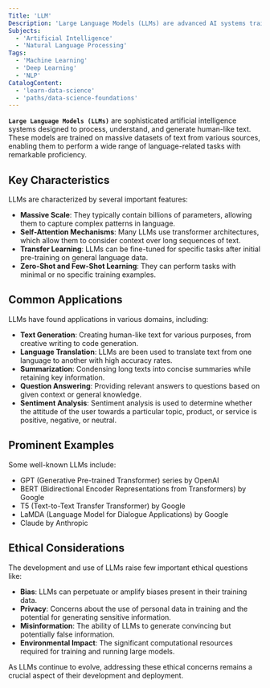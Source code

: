 ```yaml
---
Title: 'LLM'
Description: 'Large Language Models (LLMs) are advanced AI systems trained on vast amounts of text data to understand and generate human-like text.'
Subjects:
  - 'Artificial Intelligence'
  - 'Natural Language Processing'
Tags:
  - 'Machine Learning'
  - 'Deep Learning'
  - 'NLP'
CatalogContent:
  - 'learn-data-science'
  - 'paths/data-science-foundations'
---
```


**`Large Language Models (LLMs)`** are sophisticated artificial intelligence systems designed to process, understand, and generate human-like text. These models are trained on massive datasets of text from various sources, enabling them to perform a wide range of language-related tasks with remarkable proficiency.

## Key Characteristics

LLMs are characterized by several important features:

- **Massive Scale**: They typically contain billions of parameters, allowing them to capture complex patterns in language.
- **Self-Attention Mechanisms**: Many LLMs use transformer architectures, which allow them to consider context over long sequences of text.
- **Transfer Learning**: LLMs can be fine-tuned for specific tasks after initial pre-training on general language data.
- **Zero-Shot and Few-Shot Learning**: They can perform tasks with minimal or no specific training examples.

## Common Applications

LLMs have found applications in various domains, including:

- **Text Generation**: Creating human-like text for various purposes, from creative writing to code generation.
- **Language Translation**: LLMs are been used to translate text from one language to another with high accuracy rates.
- **Summarization**: Condensing long texts into concise summaries while retaining key information.
- **Question Answering**: Providing relevant answers to questions based on given context or general knowledge.
- **Sentiment Analysis**: Sentiment analysis is used to determine whether the attitude of the user towards a particular topic, product, or service is positive, negative, or neutral.

## Prominent Examples

Some well-known LLMs include:

- GPT (Generative Pre-trained Transformer) series by OpenAI
- BERT (Bidirectional Encoder Representations from Transformers) by Google
- T5 (Text-to-Text Transfer Transformer) by Google
- LaMDA (Language Model for Dialogue Applications) by Google
- Claude by Anthropic

## Ethical Considerations

The development and use of LLMs raise few important ethical questions like:

- **Bias**: LLMs can perpetuate or amplify biases present in their training data.
- **Privacy**: Concerns about the use of personal data in training and the potential for generating sensitive information.
- **Misinformation**: The ability of LLMs to generate convincing but potentially false information.
- **Environmental Impact**: The significant computational resources required for training and running large models.

As LLMs continue to evolve, addressing these ethical concerns remains a crucial aspect of their development and deployment.
